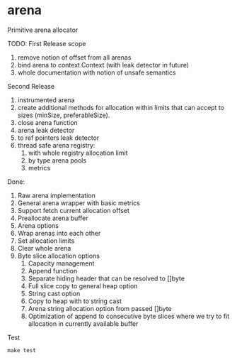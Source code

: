 # arena
Primitive arena allocator

TODO:
First Release scope
1. remove notion of offset from all arenas
1. bind arena to context.Context (with leak detector in future)
1. whole documentation with notion of unsafe semantics

Second Release
1. instrumented arena
1. create additional methods for allocation within limits that can accept to sizes (minSize, preferableSize).
1. close arena function
1. arena leak detector
1. to ref pointers leak detector
1. thread safe arena registry:
    1. with whole registry allocation limit
    1. by type arena pools
    1. metrics  

Done:
1. Raw arena implementation
1. General arena wrapper with basic metrics
1. Support fetch current allocation offset
1. Preallocate arena buffer
1. Arena options
1. Wrap arenas into each other
1. Set allocation limits
1. Clear whole arena
1. Byte slice allocation options
    1. Capacity management
    1. Append function
    1. Separate hiding header that can be resolved to []byte
    1. Full slice copy to general heap option
    1. String cast option
    1. Copy to heap with to string cast
    1. Arena string allocation option from passed []byte
    1. Optimization of append to consecutive byte slices where we try to fit allocation in currently available buffer


Test
```
make test
```